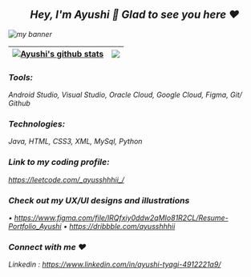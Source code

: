 <h2 align='center'> <i>Hey, I'm Ayushi 👋 Glad to see you here ❤️</h2>  



![my banner](https://user-images.githubusercontent.com/63350018/178142460-ba7ef716-b56a-4fe3-85c8-835f2149b6c3.png)

  | <a href="https://github.com/ayusshhhii/github-readme-stats"><img align="center" src="https://github-readme-stats.vercel.app/api?username=ayusshhhii&show_icons=true&include_all_commits=true&theme=buefy&hide_border=true" alt="Ayushi's github stats" /></a> | <a href="https://github.com/ayusshhhii/github-readme-stats"><img align="center" src="https://github-readme-stats.vercel.app/api/top-langs/?username=ayusshhhii&layout=compact&theme=buefy&hide_border=true" /></a> |
| ------------- | ------------- |

### Tools: 
Android Studio, Visual Studio, Oracle Cloud, Google Cloud, Figma, Git/ Github

### Technologies: 
Java, HTML, CSS3, XML, MySql, Python 

### Link to my coding profile: 
https://leetcode.com/_ayusshhhii_/

### Check out my UX/UI designs and illustrations


•	https://www.figma.com/file/lRQfxiy0ddw2qMIo81R2CL/Resume-Portfolio_Ayushi
•	https://dribbble.com/ayusshhhii


### Connect with me ❤️

Linkedin : https://www.linkedin.com/in/ayushi-tyagi-4912221a9/
  

